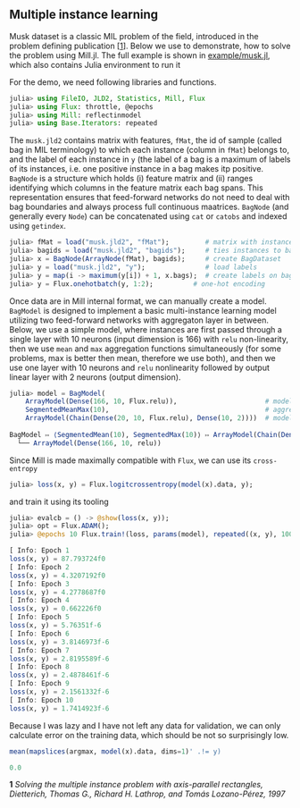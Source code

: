 ## Multiple instance learning
Musk dataset is a classic MIL problem of the field, introduced in the problem defining publication [[1](#cit1)]. Below we use to demonstrate, how to solve the problem using Mill.jl. The full example is shown in [example/musk.jl](example/musk.jl), which also contains Julia environment to run it
 

For the demo, we need following libraries and functions.
```julia
julia> using FileIO, JLD2, Statistics, Mill, Flux
julia> using Flux: throttle, @epochs
julia> using Mill: reflectinmodel
julia> using Base.Iterators: repeated
```
The `musk.jld2` contains matrix with features, `fMat`, the id of sample (called bag in MIL terminology) to which each instance (column in `fMat`) belongs to, and the label of each instance in `y` (the label of a bag is a maximum of labels of its instances, i.e. one positive instance in a bag makes itp positive. 
`BagNode` is a structure which holds (i) feature matrix and (ii) ranges identifying which columns in the feature matrix each bag spans. This representation ensures that feed-forward networks do not need to deal with bag boundaries and always process full continuous maatrices. `BagNode` (and generally every `Node`) can be concatenated using `cat` or  `catobs` and indexed using `getindex`.
```julia
julia> fMat = load("musk.jld2", "fMat");         # matrix with instances, each column is one sample
julia> bagids = load("musk.jld2", "bagids");     # ties instances to bags
julia> x = BagNode(ArrayNode(fMat), bagids);     # create BagDataset
julia> y = load("musk.jld2", "y");               # load labels
julia> y = map(i -> maximum(y[i]) + 1, x.bags);  # create labels on bags
julia> y = Flux.onehotbatch(y, 1:2);          # one-hot encoding
```
Once data are in Mill internal format, we can manually create a model. `BagModel` is designed to implement a basic multi-instance learning model utilizing two feed-forward networks with aggregaton layer in between. Below, we use a simple model, where instances are first passed through a single layer with 10 neurons (input dimension is 166) with `relu` non-linearity, then we use `mean` and `max` aggregation functions simultaneously (for some problems, max is better then mean, therefore we use both), and then we use one layer with 10 neurons and `relu` nonlinearity followed by output linear layer with 2 neurons (output dimension).
```julia
julia> model = BagModel(
    ArrayModel(Dense(166, 10, Flux.relu)),                      # model on the level of Flows
    SegmentedMeanMax(10),                                       # aggregation
    ArrayModel(Chain(Dense(20, 10, Flux.relu), Dense(10, 2))))  # model on the level of bags
    
BagModel ↦ ⟨SegmentedMean(10), SegmentedMax(10)⟩ ↦ ArrayModel(Chain(Dense(20, 10, relu), Dense(10, 2)))
  └── ArrayModel(Dense(166, 10, relu))
```

Since Mill is made maximally compatible with `Flux`, we can use its `cross-entropy`
```julia
julia> loss(x, y) = Flux.logitcrossentropy(model(x).data, y);
```
and train it using its tooling
 ```julia
julia> evalcb = () -> @show(loss(x, y));
julia> opt = Flux.ADAM();
julia> @epochs 10 Flux.train!(loss, params(model), repeated((x, y), 1000), opt, cb=throttle(evalcb, 1))

[ Info: Epoch 1
loss(x, y) = 87.793724f0
[ Info: Epoch 2
loss(x, y) = 4.3207192f0
[ Info: Epoch 3
loss(x, y) = 4.2778687f0
[ Info: Epoch 4
loss(x, y) = 0.662226f0
[ Info: Epoch 5
loss(x, y) = 5.76351f-6
[ Info: Epoch 6
loss(x, y) = 3.8146973f-6
[ Info: Epoch 7
loss(x, y) = 2.8195589f-6
[ Info: Epoch 8
loss(x, y) = 2.4878461f-6
[ Info: Epoch 9
loss(x, y) = 2.1561332f-6
[ Info: Epoch 10
loss(x, y) = 1.7414923f-6
```
 
Because I was lazy and I have not left any data for validation, we can only calculate error on the training data, which should be not so surprisingly low.
 ```julia
mean(mapslices(argmax, model(x).data, dims=1)' .!= y)

0.0
```

 <a name="cit1"><b>1</b></a> *Solving the multiple instance problem with axis-parallel rectangles, Dietterich, Thomas G., Richard H. Lathrop, and Tomás Lozano-Pérez, 1997*
